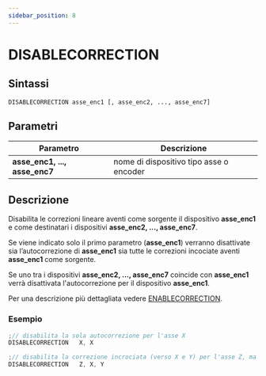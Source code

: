 ```yaml
---
sidebar_position: 8
---
```


# DISABLECORRECTION

## Sintassi

  ```
  DISABLECORRECTION asse_enc1 [, asse_enc2, ..., asse_enc7]
  ```

## Parametri
|Parametro                         | Descrizione                                    |                
|----------------------------------|------------------------------------------------|
| **asse_enc1, ..., asse_enc7**    | nome di dispositivo tipo asse o encoder        |         


## Descrizione
Disabilita le correzioni lineare aventi come sorgente il dispositivo **asse_enc1** e come destinatari i dispositivi **asse_enc2, ..., asse_enc7**.

Se viene indicato solo il primo parametro (**asse_enc1**) verranno disattivate sia l’autocorrezione di **asse_enc1** sia tutte le correzioni incociate aventi **asse_enc1** come sorgente. 
 
Se uno tra i dispositivi **asse_enc2, ..., asse_enc7** coincide con **asse_enc1** verrà disattivata l'autocorrezione per il dispositivo **asse_enc1**.

Per una descrizione più dettagliata vedere [ENABLECORRECTION](DISABLECOENABLECORRECTIONRRECTION.md).


### Esempio
  ```c {2,5} showLineNumbers
;// disabilita la sola autocorrezione per l'asse X
DISABLECORRECTION	X, X

;// disabilita la correzione incrociata (verso X e Y) per l'asse Z, ma non l'autocorrezione
DISABLECORRECTION	Z, X, Y
 ```
